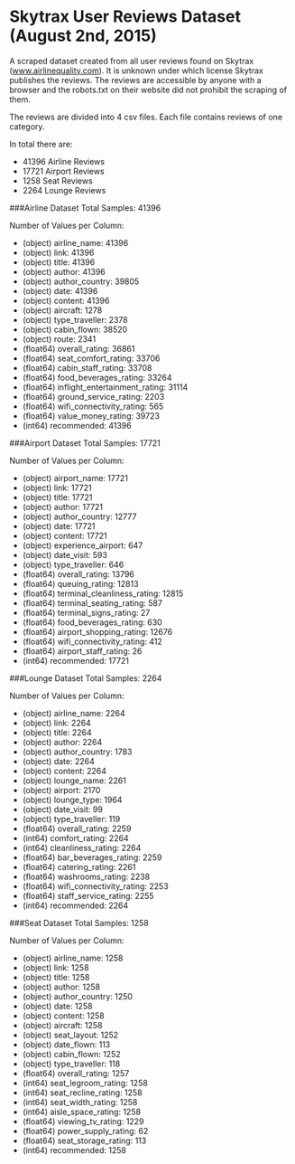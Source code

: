 # Skytrax User Reviews Dataset (August 2nd, 2015)
A scraped dataset created from all user reviews found on Skytrax (www.airlinequality.com). It is unknown under which license Skytrax publishes the reviews. The reviews are accessible by anyone with a browser and the robots.txt on their website did not prohibit the scraping of them.

The reviews are divided into 4 csv files. Each file contains reviews of one category.

In total there are:
  - 41396 Airline Reviews
  - 17721 Airport Reviews
  - 1258 Seat Reviews
  - 2264 Lounge Reviews

###Airline Dataset
Total Samples: 41396

Number of Values per Column:
- (object) airline_name: 41396
- (object) link: 41396
- (object) title: 41396
- (object) author: 41396
- (object) author_country: 39805
- (object) date: 41396
- (object) content: 41396
- (object) aircraft: 1278
- (object) type_traveller: 2378
- (object) cabin_flown: 38520
- (object) route: 2341
- (float64) overall_rating: 36861
- (float64) seat_comfort_rating: 33706
- (float64) cabin_staff_rating: 33708
- (float64) food_beverages_rating: 33264
- (float64) inflight_entertainment_rating: 31114
- (float64) ground_service_rating: 2203
- (float64) wifi_connectivity_rating: 565
- (float64) value_money_rating: 39723
- (int64) recommended: 41396



###Airport Dataset
Total Samples: 17721

Number of Values per Column:
- (object) airport_name: 17721
- (object) link: 17721
- (object) title: 17721
- (object) author: 17721
- (object) author_country: 12777
- (object) date: 17721
- (object) content: 17721
- (object) experience_airport: 647
- (object) date_visit: 593
- (object) type_traveller: 646
- (float64) overall_rating: 13796
- (float64) queuing_rating: 12813
- (float64) terminal_cleanliness_rating: 12815
- (float64) terminal_seating_rating: 587
- (float64) terminal_signs_rating: 27
- (float64) food_beverages_rating: 630
- (float64) airport_shopping_rating: 12676
- (float64) wifi_connectivity_rating: 412
- (float64) airport_staff_rating: 26
- (int64) recommended: 17721



###Lounge Dataset
Total Samples: 2264

Number of Values per Column:
- (object) airline_name: 2264
- (object) link: 2264
- (object) title: 2264
- (object) author: 2264
- (object) author_country: 1783
- (object) date: 2264
- (object) content: 2264
- (object) lounge_name: 2261
- (object) airport: 2170
- (object) lounge_type: 1964
- (object) date_visit: 99
- (object) type_traveller: 119
- (float64) overall_rating: 2259
- (int64) comfort_rating: 2264
- (int64) cleanliness_rating: 2264
- (float64) bar_beverages_rating: 2259
- (float64) catering_rating: 2261
- (float64) washrooms_rating: 2238
- (float64) wifi_connectivity_rating: 2253
- (float64) staff_service_rating: 2255
- (int64) recommended: 2264



###Seat Dataset
Total Samples: 1258

Number of Values per Column:
- (object) airline_name: 1258
- (object) link: 1258
- (object) title: 1258
- (object) author: 1258
- (object) author_country: 1250
- (object) date: 1258
- (object) content: 1258
- (object) aircraft: 1258
- (object) seat_layout: 1252
- (object) date_flown: 113
- (object) cabin_flown: 1252
- (object) type_traveller: 118
- (float64) overall_rating: 1257
- (int64) seat_legroom_rating: 1258
- (int64) seat_recline_rating: 1258
- (int64) seat_width_rating: 1258
- (int64) aisle_space_rating: 1258
- (float64) viewing_tv_rating: 1229
- (float64) power_supply_rating: 62
- (float64) seat_storage_rating: 113
- (int64) recommended: 1258
